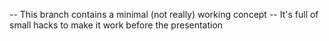  -- This branch contains a minimal (not really) working concept
 -- It's full of small hacks to make it work before the presentation
